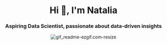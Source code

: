 <h1 align="center">Hi 👋, I'm Natalia</h1>
<h3 align="center">Aspiring Data Scientist, passionate about data-driven insights</h3>

<p align="center">
  <img src="https://github.com/kubanskan/analyzing-unicorn-companies/assets/129724865/edca341b-7685-4dad-b2ae-446038e7ac6b" alt="gif_readme-ezgif.com-resize">
</p>


